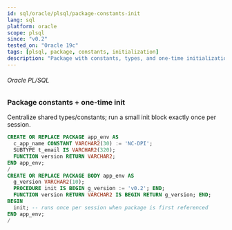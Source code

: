 ```yaml
---
id: sql/oracle/plsql/package-constants-init
lang: sql
platform: oracle
scope: plsql
since: "v0.2"
tested_on: "Oracle 19c"
tags: [plsql, package, constants, initialization]
description: "Package with constants, types, and one-time initialization in the package body"
---
```

###### Oracle PL/SQL
### Package constants + one-time init
Centralize shared types/constants; run a small init block exactly once per session.

```sql
CREATE OR REPLACE PACKAGE app_env AS
  c_app_name CONSTANT VARCHAR2(30) := 'NC-DPI';
  SUBTYPE t_email IS VARCHAR2(320);
  FUNCTION version RETURN VARCHAR2;
END app_env;
/
CREATE OR REPLACE PACKAGE BODY app_env AS
  g_version VARCHAR2(10);
  PROCEDURE init IS BEGIN g_version := 'v0.2'; END;
  FUNCTION version RETURN VARCHAR2 IS BEGIN RETURN g_version; END;
BEGIN
  init; -- runs once per session when package is first referenced
END app_env;
/
```
